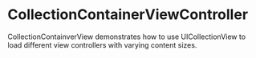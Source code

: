 # CollectionContainerViewController

CollectionContainverView demonstrates how to use UICollectionView to load different view controllers with varying content sizes. 



